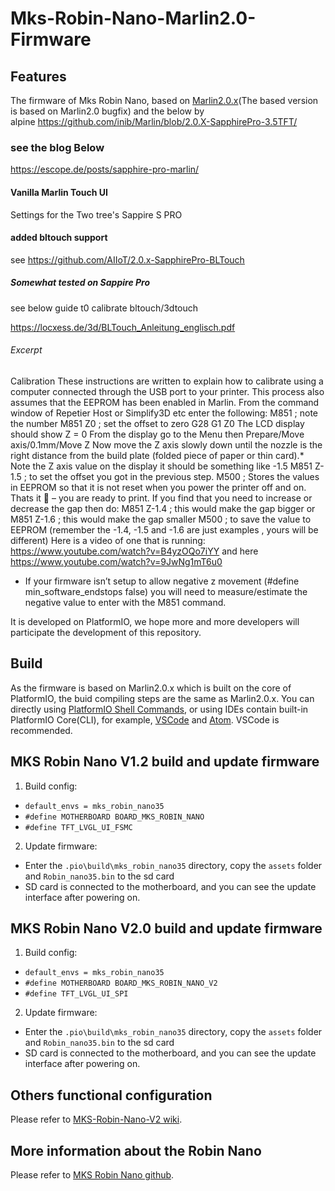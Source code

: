# Mks-Robin-Nano-Marlin2.0-Firmware
## Features
The firmware of Mks Robin Nano, based on [Marlin2.0.x](https://github.com/MarlinFirmware/Marlin)(The based version is based on Marlin2.0 bugfix) and the below by   
alpine https://github.com/inib/Marlin/blob/2.0.X-SapphirePro-3.5TFT/

### see the blog Below

https://escope.de/posts/sapphire-pro-marlin/

#### **Vanilla Marlin Touch UI**

Settings for the Two tree's Sappire S PRO


#### added bltouch support 

see https://github.com/AIIoT/2.0.x-SapphirePro-BLTouch

##### Somewhat tested on Sappire Pro

see below guide t0 calibrate bltouch/3dtouch

https://locxess.de/3d/BLTouch_Anleitung_englisch.pdf

###### Excerpt

Calibration
These instructions are written to explain how to calibrate using a computer connected through the
USB port to your printer. This process also assumes that the EEPROM has been enabled in Marlin.
From the command window of Repetier Host or Simplify3D etc enter the following:
M851 ; note the number
M851 Z0 ; set the offset to zero
G28
G1 Z0
The LCD display should show Z = 0
From the display go to the Menu then Prepare/Move axis/0.1mm/Move Z
Now move the Z axis slowly down until the nozzle is the right distance from the build plate (folded
piece of paper or thin card).*
Note the Z axis value on the display it should be something like -1.5
M851 Z-1.5 ; to set the offset you got in the previous step.
M500 ; Stores the values in EEPROM so that it is not reset when you power the printer off and on.
Thats it  – you are ready to print.
If you find that you need to increase or decrease the gap then do:
M851 Z-1.4 ; this would make the gap bigger or
M851 Z-1.6 ; this would make the gap smaller
M500 ; to save the value to EEPROM
(remember the -1.4, -1.5 and -1.6 are just examples , yours will be different)
Here is a video of one that is running:
https://www.youtube.com/watch?v=B4yzOQo7iYY
and here https://www.youtube.com/watch?v=9JwNg1mT6u0
* If your firmware isn’t setup to allow negative z movement (#define min_software_endstops false) you will
need to measure/estimate the negative value to enter with the M851 command.


It is developed on PlatformIO, we hope more and more developers will participate the development of this repository.


## Build
As the firmware is based on Marlin2.0.x which is built on the core of PlatformIO, the buid compiling steps are the same as Marlin2.0.x. You can directly using [PlatformIO Shell Commands](https://docs.platformio.org/en/latest/core/installation.html#piocore-install-shell-commands), or using IDEs contain built-in PlatformIO Core(CLI), for example, [VSCode](https://docs.platformio.org/en/latest/integration/ide/vscode.html#ide-vscode) and [Atom](https://docs.platformio.org/en/latest/integration/ide/atom.html). VSCode is recommended.


## MKS Robin Nano V1.2 build and update firmware

1. Build config:
     
- `default_envs = mks_robin_nano35`     
- `#define MOTHERBOARD BOARD_MKS_ROBIN_NANO`    
- `#define TFT_LVGL_UI_FSMC`

2. Update firmware:
   
- Enter the `.pio\build\mks_robin_nano35` directory, copy the `assets` folder and `Robin_nano35.bin` to the sd card
- SD card is connected to the motherboard, and you can see the update interface after powering on.   

## MKS Robin Nano V2.0 build and update firmware

1. Build config:
     
- `default_envs = mks_robin_nano35`     
- `#define MOTHERBOARD BOARD_MKS_ROBIN_NANO_V2`    
- `#define TFT_LVGL_UI_SPI`

2. Update firmware:
   
- Enter the `.pio\build\mks_robin_nano35` directory, copy the `assets` folder and `Robin_nano35.bin` to the sd card
- SD card is connected to the motherboard, and you can see the update interface after powering on.   

## Others functional configuration
Please refer to [MKS-Robin-Nano-V2 wiki](https://github.com/makerbase-mks/MKS-Robin-Nano-V2/wiki/Marlin_firmware).

## More information about the Robin Nano
Please refer to [MKS Robin Nano github](https://github.com/makerbase-mks/MKS-Robin-Nano).